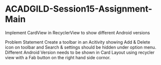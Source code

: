 # ACADGILD-Session15-Assignment-Main
Implement CardView in RecyclerView to show different Android versions

 Problem Statement
Create a toolbar in an Acitivity showing Add & Delete icon on toolbar and Search & settings should be hidden under option
menu. Different Android Version needs to be shown in Card Layout using recycler view with a Fab button on the right hand
side cornor.
